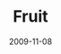 ---
layout: message
category: message
series: "The Garden"
title: "Fruit"
date: 2009-11-08
message_id: 589
---
